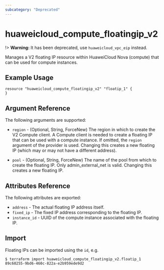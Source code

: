 ```yaml
---
subcategory: "Deprecated"
---
```


# huaweicloud\_compute\_floatingip\_v2

!> **Warning:** It has been deprecated, use `huaweicloud_vpc_eip` instead.

Manages a V2 floating IP resource within HuaweiCloud Nova (compute)
that can be used for compute instances.

## Example Usage

```hcl
resource "huaweicloud_compute_floatingip_v2" "floatip_1" {
}
```

## Argument Reference

The following arguments are supported:

* `region` - (Optional, String, ForceNew) The region in which to create the V2 Compute client.
    A Compute client is needed to create a floating IP that can be used with
    a compute instance. If omitted, the `region` argument of the provider
    is used. Changing this creates a new floating IP (which may or may not
    have a different address).

* `pool` - (Optional, String, ForceNew) The name of the pool from which to create the floating
    IP. Only admin_external_net is valid. Changing this creates a new floating IP.

## Attributes Reference

The following attributes are exported:

* `address` - The actual floating IP address itself.
* `fixed_ip` - The fixed IP address corresponding to the floating IP.
* `instance_id` - UUID of the compute instance associated with the floating IP.

## Import

Floating IPs can be imported using the `id`, e.g.

```
$ terraform import huaweicloud_compute_floatingip_v2.floatip_1 89c60255-9bd6-460c-822a-e2b959ede9d2
```
